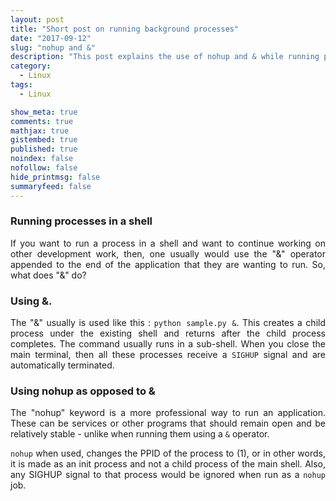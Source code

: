 ```yaml
---
layout: post
title: "Short post on running background processes"
date: "2017-09-12"
slug: "nohup and &"
description: "This post explains the use of nohup and & while running programs as processes."
category:
  - Linux
tags:
  - Linux

show_meta: true
comments: true
mathjax: true
gistembed: true
published: true
noindex: false
nofollow: false
hide_printmsg: false
summaryfeed: false
---
```



<style>
p {
  text-align: justify
}</style>


### Running processes in a shell

If you want to run a process in a shell and want to continue working on other development work, then, one usually would use the "&" operator appended to the end of the application that they are wanting to run. So, what does "&" do?

### Using &.
The "&" usually is used like this : `python sample.py &`. This creates a child process under the existing shell and returns after the child process completes. The command usually runs in a sub-shell. When you close the main terminal, then all these processes receive a `SIGHUP` signal and are automatically terminated.

### Using nohup as opposed to &

The "nohup" keyword is a more professional way to run an application. These can be services or other programs that should remain open and be relatively stable - unlike when running them using a `&` operator. <br>

`nohup` when used, changes the PPID of the process to (1), or in other words, it is made as an init process and not a child process of the main shell. Also, any SIGHUP signal to that process would be ignored when run as a `nohup` job.
	

